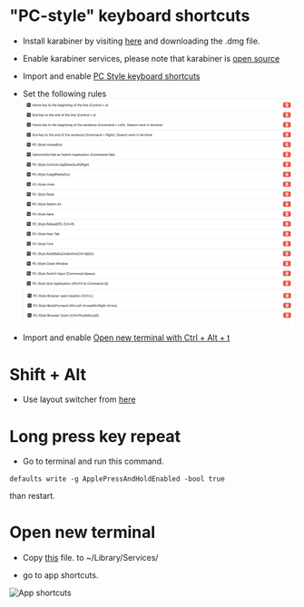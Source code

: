 # "PC-style" keyboard shortcuts

* Install karabiner by visiting [here](https://karabiner-elements.pqrs.org) and downloading the .dmg file.

* Enable karabiner services, please note that karabiner is [open source](https://github.com/pqrs-org/Karabiner-Elements)

* Import and enable [PC Style keyboard shortcuts](https://ke-complex-modifications.pqrs.org/#pc_shortcuts)

* Set the following rules
![Rules set 1](../resources/images/PC-Style_rules_set1.png)
![Rules set 1](../resources/images/PC-Style_rules_set2.png)


* Import and enable [Open new terminal with Ctrl + Alt + t](https://ke-complex-modifications.pqrs.org/#open_terminal_window)



# Shift + Alt

* Use layout switcher from [here](https://github.com/3t0n/LayoutSwitcher)


# Long press key repeat

* Go to terminal and run this command.
```
defaults write -g ApplePressAndHoldEnabled -bool true
```

than restart.

# Open new terminal
* Copy [this](../resources/MacScripts/open_iTerm.workflow/) file. to
~/Library/Services/

* go to app shortcuts.

![App shortcuts](../resources/images/Shortcuts(App%20Shortcuts).png)
